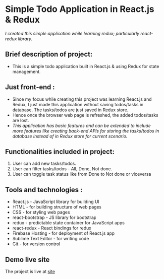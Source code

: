 # Simple Todo Application in React.js & Redux

*I created this simple application while learning redux; particularly react-redux library.*

## Brief description of project:

- This is a simple todo application built in React.js & using Redux for state management.

## Just front-end :

- Since my focus while creating this project was learning React.js and Redux, I just made this application without saving todos/tasks in database. The tasks/todos are just saved in Redux store.
- Hence once the browser web page is refreshed, the added todos/tasks are lost.
- *This application has basic features and can be extended to include more features like creating back-end APIs for storing the tasks/todos in database instead of in Redux store for current scenario.*

## Functionalities included in project:

1. User can add new tasks/todos.
2. User can filter tasks/todos - All, Done, Not done.
3. User can toggle task status like from Done to Not done or viceversa


## Tools and technologies :

- React.js - JavaScript library for building UI
- HTML - for building structure of web pages
- CSS - for styling web pages
- react-bootstrap - JS library for bootstrap
- redux - predictable state container for JavaScript apps
- react-redux - React bindings for redux
- Firebase Hosting - for deployment of React.js app
- Sublime Text Editor - for writing code
- Git - for version control


## Demo live site

The project is live at [site](https://bit.ly/todoapp_reactjs_redux_live)


